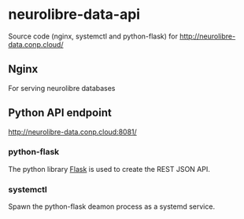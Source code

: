 # neurolibre-data-api
Source code (nginx, systemctl and python-flask) for http://neurolibre-data.conp.cloud/

## Nginx
For serving neurolibre databases

## Python API endpoint
http://neurolibre-data.conp.cloud:8081/
### python-flask
The python library [Flask](https://flask.palletsprojects.com/en/1.1.x/) is used to create the REST JSON API.
### systemctl
Spawn the python-flask deamon process as a systemd service.
